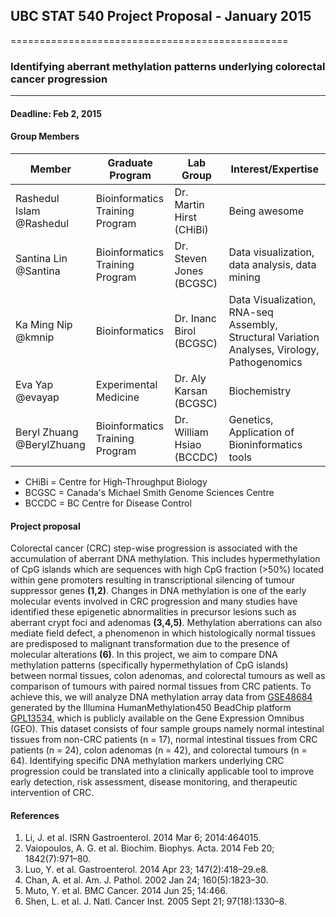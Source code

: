 ## UBC STAT 540 Project Proposal - January 2015
================================================
### Identifying aberrant methylation patterns underlying colorectal cancer progression
----------------
#### Deadline: Feb 2, 2015

#### Group Members

Member	| Graduate Program |	Lab Group | Interest/Expertise |
------------- | -------------|------------- |------------- |
Rashedul Islam @Rashedul	|Bioinformatics Training Program| Dr. Martin Hirst (CHiBi) | Being awesome |
Santina Lin @Santina  |Bioinformatics Training Program| Dr. Steven Jones (BCGSC) | Data visualization, data analysis, data mining  |	
Ka Ming Nip @kmnip	|Bioinformatics| Dr. Inanc Birol (BCGSC) | Data Visualization, RNA-seq Assembly, Structural Variation Analyses, Virology, Pathogenomics|
Eva Yap	@evayap|Experimental Medicine|	Dr. Aly Karsan (BCGSC) | Biochemistry |
Beryl Zhuang @BerylZhuang	|Bioinformatics Training Program| Dr. William Hsiao (BCCDC) | Genetics, Application of Bioninformatics tools |	
- CHiBi = Centre for High-Throughput Biology
- BCGSC = Canada's Michael Smith Genome Sciences Centre		
- BCCDC = BC Centre for Disease Control


#### Project proposal
Colorectal cancer (CRC) step-wise progression is associated with the accumulation of aberrant DNA methylation. This includes hypermethylation of CpG islands which are sequences with high CpG fraction (>50%) located within gene promoters resulting in transcriptional silencing of tumour suppressor genes **(1,2)**. Changes in DNA methylation is one of the early molecular events involved in CRC progression and many studies have identified these epigenetic abnormalities in precursor lesions such as aberrant crypt foci and adenomas **(3,4,5)**. Methylation aberrations can also mediate field defect, a phenomenon in which histologically normal tissues are predisposed to malignant transformation due to the presence of molecular alterations **(6)**. In this project, we aim to compare DNA methylation patterns (specifically hypermethylation of CpG islands) between normal tissues, colon adenomas, and colorectal tumours as well as comparison of tumours with paired normal tissues from CRC patients. To achieve this, we will analyze DNA methylation array data from [GSE48684](http://www.ncbi.nlm.nih.gov/geo/query/acc.cgi?acc=GSE48684) generated by the Illumina HumanMethylation450 BeadChip platform [GPL13534](http://www.ncbi.nlm.nih.gov/geo/query/acc.cgi?acc=GPL13534), which is publicly available on the Gene Expression Omnibus (GEO). This dataset consists of four sample groups namely normal intestinal tissues from non-CRC patients (n = 17), normal intestinal tissues from CRC patients (n = 24), colon adenomas (n = 42), and colorectal tumours (n = 64). Identifying specific DNA methylation markers underlying CRC progression could be translated into a clinically applicable tool to improve early detection, risk assessment, disease monitoring, and therapeutic intervention of CRC.

#### References
1. Li, J. et al. ISRN Gastroenterol. 2014 Mar 6; 2014:464015.
2. Vaiopoulos, A. G. et al. Biochim. Biophys. Acta. 2014 Feb 20; 1842(7):971–80.
3. Luo, Y. et al. Gastroenterol. 2014 Apr 23; 147(2):418–29.e8.
4. Chan, A. et al. Am. J. Pathol. 2002 Jan 24; 160(5):1823–30.
5. Muto, Y. et al. BMC Cancer. 2014 Jun 25; 14:466.
6. Shen, L. et al. J. Natl. Cancer Inst. 2005 Sept 21; 97(18):1330–8.

